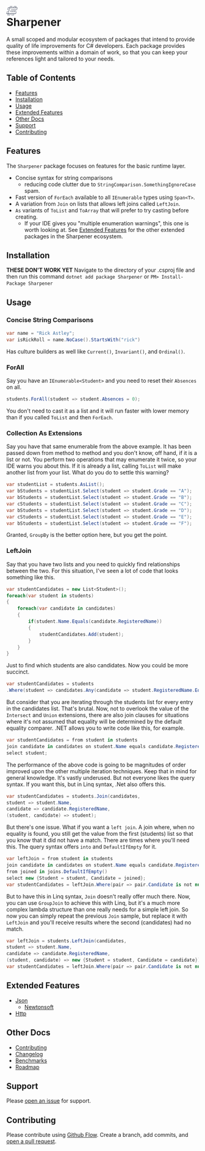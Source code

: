 <img src="branding/icon-white-stroke.svg"
     alt="Sharpener icon"
     style="float: left; height: 24px; margin-right: 10px;" />

# Sharpener

A small scoped and modular ecosystem of packages that intend to provide quality of life improvements for C# developers. Each package provides these improvements within a domain of work, so that you can keep your references light and tailored to your needs.

## Table of Contents

- [Features](#features)
- [Installation](#installation)
- [Usage](#usage)
- [Extended Features](#extended-features)
- [Other Docs](#other-docs)
- [Support](#support)
- [Contributing](#contributing)

## Features

The `Sharpener` package focuses on features for the basic runtime layer.

- Concise syntax for string comparisons
  - reducing code clutter due to `StringComparison.SomethingIgnoreCase` spam.
- Fast version of `ForEach` available to all `IEnumerable` types using `Span<T>`.
- A variation from `Join` on lists that allows left joins called `LeftJoin`.
- `As` variants of `ToList` and `ToArray` that will prefer to try casting before creating.
  - If your IDE gives you "multiple enumeration warnings", this one is worth looking at.
    See [Extended Features](#extended-features) for the other extended packages in the Sharpener ecosystem.

## Installation

**THESE DON'T WORK YET**
Navigate to the directory of your .csproj file and then run this command
`dotnet add package Sharpener`
or
`PM> Install-Package Sharpener`

## Usage

### Concise String Comparisons

```cs
var name = "Rick Astley";
var isRickRoll = name.NoCase().StartsWith("rick")
```

Has culture builders as well like `Current()`, `Invariant()`, and `Ordinal()`.

### ForAll

Say you have an `IEnumerable<Student>`</Student> and you need to reset their `Absences` on all.

```cs
students.ForAll(student => student.Absences = 0);
```

You don't need to cast it as a list and it will run faster with lower memory than if you called `ToList` and then `ForEach`.

### Collection As Extensions

Say you have that same enumerable from the above example. It has been passed down from method to method and you don't know, off hand, if it is a list or not.
You perform two operations that may enumerate it twice, so your IDE warns you about this. If it is already a list, calling `ToList` will make another list from your list. What do you do to settle this warning?

```cs
var studentList = students.AsList();
var bStudents = studentList.Select(student => student.Grade == "A");
var bStudents = studentList.Select(student => student.Grade == "B");
var cStudents = studentList.Select(student => student.Grade == "C");
var bStudents = studentList.Select(student => student.Grade == "D");
var cStudents = studentList.Select(student => student.Grade == "E");
var bStudents = studentList.Select(student => student.Grade == "F");
```

Granted, `GroupBy` is the better option here, but you get the point.

### LeftJoin

Say that you have two lists and you need to quickly find relationships between the two. For this situation, I've seen a lot of code that looks something like this.

```cs
var studentCandidates = new List<Student>();
foreach(var student in students)
{
    foreach(var candidate in candidates)
    {
        if(student.Name.Equals(candidate.RegisteredName))
        {
            studentCandidates.Add(student);
        }
    }
}
```

Just to find which students are also candidates. Now you could be more succinct.

```cs
var studentCandidates = students
.Where(student => candidates.Any(candidate => student.RegisteredName.Equals(candidate.Name)));
```

But consider that you are iterating through the students list for every entry in the candidates list. That's brutal. Now, not to overlook the value of the `Intersect` and `Union` extensions, there are also join clauses for situations where it's not assumed that equality will be determined by the default equality comparer.
.NET allows you to write code like this, for example.

```cs
var studentCandidates = from student in students
join candidate in candidates on student.Name equals candidate.RegisteredName
select student;
```

The performance of the above code is going to be magnitudes of order improved upon the other multiple iteration techniques. Keep that in mind for general knowledge. It's vastly underused.
But not everyone likes the query syntax. If you want this, but in Linq syntax, .Net also offers this.

```cs
var studentCandidates = students.Join(candidates,
student => student.Name,
candidate => candidate.RegisteredName,
(student, candidate) => student);
```

But there's one issue. What if you want a `left join`. A join where, when no equality is found, you still get the value from the first (students) list so that you know that it did not have a match. There are times where you'll need this.
The query syntax offers `into` and `DefaultIfEmpty` for it.

```cs
var leftJoin = from student in students
join candidate in candidates on student.Name equals candidate.RegisteredName into joins
from joined in joins.DefaultIfEmpty()
select new {Student = student, Candidate = joined};
var studentCandidates = leftJoin.Where(pair => pair.Candidate is not null);
```

But to have this in Linq syntax, `Join` doesn't really offer much there. Now, you can use `GroupJoin` to achieve this with Linq, but it's a much more complex lambda structure than one really needs for a simple left join. So now you can simply repeat the previous `Join` sample, but replace it with `LeftJoin` and you'll receive results where the second (candidates) had no match.

```cs
var leftJoin = students.LeftJoin(candidates,
student => student.Name,
candidate => candidate.RegisteredName,
(student, candidate) => new {Student = student, Candidate = candidate});
var studentCandidates = leftJoin.Where(pair => pair.Candidate is not null);
```

## Extended Features

- [Json](docs/JSON.md)
  - [Newtonsoft](docs/Newtonsoft.md)
- [Http](docs/Http.md)

## Other Docs

- [Contributing](docs/CONTRIBUTING.md)
- [Changelog](docs/CHANGELOG.md)
- [Benchmarks](docs/BENCHMARKS.md)
- [Roadmap](docs/ROADMAP.MD)

## Support

Please [open an issue](https://github.com/r-singleton/Sharpener/issues/new) for support.

## Contributing

Please contribute using [Github Flow](https://guides.github.com/introduction/flow/). Create a branch, add commits, and [open a pull request](https://github.com/r-singleton/Sharpener/compare/).
